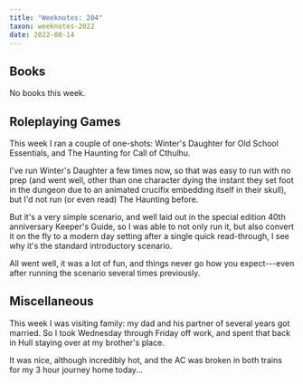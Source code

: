 ```yaml
---
title: "Weeknotes: 204"
taxon: weeknotes-2022
date: 2022-08-14
---
```


## Books

No books this week.


## Roleplaying Games

This week I ran a couple of one-shots: Winter's Daughter for Old
School Essentials, and The Haunting for Call of Cthulhu.

I've run Winter's Daughter a few times now, so that was easy to run
with no prep (and went well, other than one character dying the
instant they set foot in the dungeon due to an animated crucifix
embedding itself in their skull), but I'd not run (or even read) The
Haunting before.

But it's a very simple scenario, and well laid out in the special
edition 40th anniversary Keeper's Guide, so I was able to not only run
it, but also convert it on the fly to a modern day setting after a
single quick read-through, I see why it's the standard introductory
scenario.

All went well, it was a lot of fun, and things never go how you
expect---even after running the scenario several times previously.


## Miscellaneous

This week I was visiting family: my dad and his partner of several
years got married.  So I took Wednesday through Friday off work, and
spent that back in Hull staying over at my brother's place.

It was nice, although incredibly hot, and the AC was broken in both
trains for my 3 hour journey home today...
